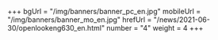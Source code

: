 +++
bgUrl = "/img/banners/banner_pc_en.jpg"
mobileUrl = "/img/banners/banner_mo_en.jpg"
hrefUrl = "/news/2021-06-30/openlookeng630_en.html"
number = "4"
weight =  4
+++